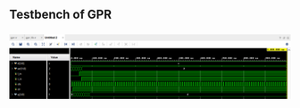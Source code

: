 ## Testbench of GPR
### ![Testbench](https://github.com/fctanglao/ComputerArchitectureLabs/blob/main/Lab%200/gpr%20testbench.png)
